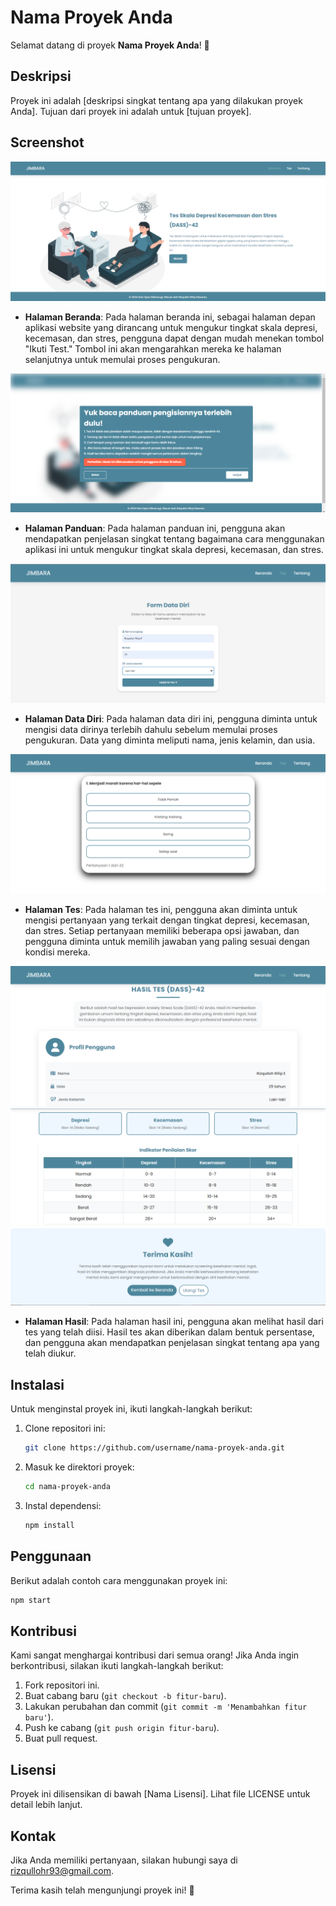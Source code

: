# Nama Proyek Anda

Selamat datang di proyek **Nama Proyek Anda**! 🎉

## Deskripsi

Proyek ini adalah [deskripsi singkat tentang apa yang dilakukan proyek Anda]. Tujuan dari proyek ini adalah untuk [tujuan proyek]. 

## Screenshot

![Screenshot Web Halaman Beranda](/screenshot/1.png)
- **Halaman Beranda**: Pada halaman beranda ini, sebagai halaman depan aplikasi website yang dirancang untuk mengukur tingkat skala depresi, kecemasan, dan stres, pengguna dapat dengan mudah menekan tombol "Ikuti Test." Tombol ini akan mengarahkan mereka ke halaman selanjutnya untuk memulai proses pengukuran.
  
![Screenshot Web Halaman Panduan](/screenshot/2.png)
- **Halaman Panduan**: Pada halaman panduan ini, pengguna akan mendapatkan penjelasan singkat tentang bagaimana cara menggunakan aplikasi ini untuk mengukur tingkat skala depresi, kecemasan, dan stres.
  
![Screenshot Web Halaman Data Diri](/screenshot/3.png)
- **Halaman Data Diri**: Pada halaman data diri ini, pengguna diminta untuk mengisi data dirinya terlebih dahulu sebelum memulai proses pengukuran. Data yang diminta meliputi nama, jenis kelamin, dan usia.

![Screenshot Web Halaman Tes](/screenshot/4.png)
- **Halaman Tes**: Pada halaman tes ini, pengguna akan diminta untuk mengisi pertanyaan yang terkait dengan tingkat depresi, kecemasan, dan stres. Setiap pertanyaan memiliki beberapa opsi jawaban, dan pengguna diminta untuk memilih jawaban yang paling sesuai dengan kondisi mereka.

![Screenshot Web Halaman Hasil](/screenshot/5.png)
![Screenshot Web Halaman Hasil](/screenshot/6.png)
![Screenshot Web Halaman Hasil](/screenshot/7.png)
- **Halaman Hasil**: Pada halaman hasil ini, pengguna akan melihat hasil dari tes yang telah diisi. Hasil tes akan diberikan dalam bentuk persentase, dan pengguna akan mendapatkan penjelasan singkat tentang apa yang telah diukur.
  
## Instalasi

Untuk menginstal proyek ini, ikuti langkah-langkah berikut:

1. Clone repositori ini:
   ```bash
   git clone https://github.com/username/nama-proyek-anda.git
   ```
2. Masuk ke direktori proyek:
   ```bash
   cd nama-proyek-anda
   ```
3. Instal dependensi:
   ```bash
   npm install
   ```

## Penggunaan

Berikut adalah contoh cara menggunakan proyek ini:

```bash
npm start
```

## Kontribusi

Kami sangat menghargai kontribusi dari semua orang! Jika Anda ingin berkontribusi, silakan ikuti langkah-langkah berikut:

1. Fork repositori ini.
2. Buat cabang baru (`git checkout -b fitur-baru`).
3. Lakukan perubahan dan commit (`git commit -m 'Menambahkan fitur baru'`).
4. Push ke cabang (`git push origin fitur-baru`).
5. Buat pull request.

## Lisensi

Proyek ini dilisensikan di bawah [Nama Lisensi]. Lihat file LICENSE untuk detail lebih lanjut.

## Kontak

Jika Anda memiliki pertanyaan, silakan hubungi saya di rizqullohr93@gmail.com.

Terima kasih telah mengunjungi proyek ini! 🌟
